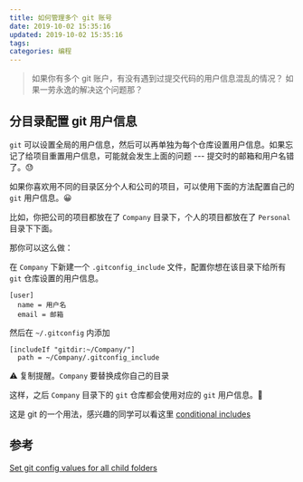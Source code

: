 ```yaml
---
title: 如何管理多个 git 账号
date: 2019-10-02 15:35:16
updated: 2019-10-02 15:35:16
tags:
categories: 编程
---
```


> 如果你有多个 git 账户，有没有遇到过提交代码的用户信息混乱的情况？ 如果一劳永逸的解决这个问题那？

## 分目录配置 git 用户信息

`git` 可以设置全局的用户信息，然后可以再单独为每个仓库设置用户信息。如果忘记了给项目重置用户信息，可能就会发生上面的问题 --- 提交时的邮箱和用户名错了。😓


如果你喜欢用不同的目录区分个人和公司的项目，可以使用下面的方法配置自己的 `git` 用户信息。😀

比如，你把公司的项目都放在了 `Company` 目录下，个人的项目都放在了 `Personal` 目录下下面。

那你可以这么做：

在 `Company` 下新建一个 `.gitconfig_include` 文件，配置你想在该目录下给所有 `git` 仓库设置的用户信息。

```
[user]
  name = 用户名
  email = 邮箱
```

然后在 `~/.gitconfig` 内添加

```
[includeIf "gitdir:~/Company/"]
  path = ~/Company/.gitconfig_include
```

⚠️ 复制提醒。`Company` 要替换成你自己的目录

这样，之后 `Company` 目录下的 `git` 仓库都会使用对应的 `git` 用户信息。💪

这是 git 的一个用法，感兴趣的同学可以看这里 [conditional includes ](https://git-scm.com/docs/git-config#_conditional_includes) 

## 参考

[Set git config values for all child folders](https://stackoverflow.com/questions/21307793/set-git-config-values-for-all-child-folders)

